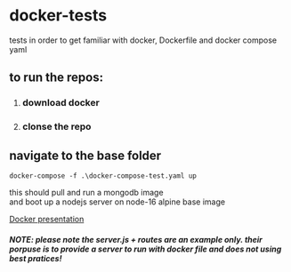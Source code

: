 # docker-tests
tests in order to get familiar with docker, Dockerfile and docker compose yaml

## to run the repos: 
1. ### download docker
2. ### clonse the repo
## navigate to the base folder
```
docker-compose -f .\docker-compose-test.yaml up
```

this should pull and run a mongodb image <br />
and boot up a nodejs server on node-16 alpine base image

<a href="https://docs.google.com/presentation/d/1yt7Yc6X77aj1gsJsvxN0z9IQF8X_JbD_s7tBftcRZpE/edit#slide=id.gd9c453428_0_16" targer="_blank">Docker presentation<a/>

##### **_NOTE:_** please note the server.js + routes are an example only. their porpuse is to provide a server to run with docker file and does not using best pratices!

